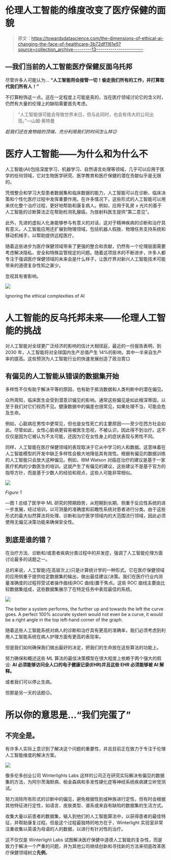 # 伦理人工智能的维度改变了医疗保健的面貌

> 原文：<https://towardsdatascience.com/the-dimensions-of-ethical-ai-changing-the-face-of-healthcare-3b72df1161e5?source=collection_archive---------13----------------------->

## —我们当前的人工智能医疗保健反面乌托邦

尽管许多人可能认为… **“人工智能将会接管一切！偷走我们所有的工作，并打算取代我们所有人！”**

不打算粉饰这一点。这在一定程度上可能是真的，当在医疗领域讨论它的含义时，仍然有大量的伦理上的缺陷需要首先考虑。

> “人工智能很可能会导致世界末日，但与此同时，也会有伟大的公司出现。”—山姆·奥特曼

*趁我们还在食物链的顶端，充分利用我们的时间怎么样😉*

# 医疗人工智能——为什么和为什么不

人工智能(AI)包括深度学习、机器学习、自然语言处理等领域，几乎可以应用于医学的任何领域，它对生物医学研究、医学教育和医疗保健的潜在贡献似乎是无限的。

凭借整合和学习大型患者数据集和临床数据的能力，人工智能可以在诊断、临床决策和个性化医疗过程中发挥重要作用。在许多情况下，这些形式的人工智能可以用来优化整个治疗过程，更好地帮助和康复病人。例如，应用于乳房 x 光片的基于人工智能的诊断算法正在帮助检测乳腺癌，为放射科医生提供“第二意见”。

此外，先进的虚拟人化身能够参与有意义的对话，这对于精神疾病的诊断和治疗具有意义。人工智能应用还扩展到物理领域，包括机器人假肢、物理任务支持系统和移动机械手，以帮助提供远程医疗。

随着这些进步为医疗保健领域带来了更强的整合和贡献，仍然有一个伦理层面需要考虑解决隐私、安全和特殊监管规定的问题。随着这项技术的不断进步，许多人都专注于强调医疗保健领域的未来会是什么样子，让医疗界对新兴人工智能技术可能带来的道德复杂性知之甚少。

忽视其有害影响。

![](img/27ebca5d662f8f50e7c249af05072fb7.png)

Ignoring the ethical complexities of AI

# 人工智能的反乌托邦未来——伦理人工智能的挑战

对人工智能对全球更广泛经济的影响的估计大相径庭，最近的一份报告表明，到 2030 年，人工智能将对全球国内生产总值产生 14%的影响，其中一半来自生产率的提高。这些预测为人工智能行业的快速发展创造了政治胃口

## 有偏见的人工智能从错误的数据集开始

多样性不仅有助于解决平等的原因，也有助于抵消数据和人类判断中的潜在偏见。

众所周知，临床医生会受到潜意识偏见的影响。通常这些偏见是如此根深蒂固，以至于我们对它们视而不见。健康数据中的偏差也很常见，如果处理不当，可能会危及生命。

例如，心脏病在男性中更常见，但也是女性死亡的主要原因——至少在西方社会如此。尽管如此，女性心脏病更容易被医生忽视，不被认识，因此得不到治疗。这不仅仅是因为它被认为不太可能，还因为它在女性身上的症状表现与男性不同。

同样，人工智能在医疗保健领域的表现取决于它从中学习的人和数据。这意味着在人工智能模型的开发中缺乏多样性会极大地降低其有效性。根据有偏见的数据训练的人工智能只会放大这种偏见。例如，IBM Watson 对癌症治疗的建议是基于一家医疗机构的少数医生的培训。这就产生了有偏见的建议，这些建议不是基于官方的指导方针，而是基于少数人的经验和观点，这些人可能非常相似。

![](img/4ed47a8c8e5d67462f91b575137bc8fb.png)

*Figure 1*

—图 1 总结了医学中 ML 研究的预期趋势，从短期到长期，侧重于反应性系统的进一步发展，经过培训，以可测量的准确度和前瞻性系统对患者进行分类。由于这些形式的最大似然算法将处理、诊断和治疗医学领域内的大范围流行领域，因此必须使用无偏见决策功能来确保安全性。

## 到底是谁的错？

在治疗方法、诊断和/或患者疾病分类过程中的并发症，强调了人工智能伦理方面讨论最多的话题之一。

总的来说，人工智能(在高层次上)只是计算统计学的一种形式。它在医疗保健领域的应用侧重于提供给定数据集的输出，做出最佳建议/决策。我们在医疗行业内测量准确度的过程将受试者操作曲线(ROC 曲线)置于焦点。这些 ROC 曲线主要由比较数据集组成，这些数据集展示了在特定任务中表现最佳的系统。

![](img/52b5db1e30af12d33ebfeeea733083a4.png)

The better a system performs, the further up and towards the left the curve goes. A perfect 100% accurate system would not even be a curve, it would be a right angle in the top left-hand corner of the graph.

随着这些人工智能系统对病人的诊断和治疗具有更高的准确率，我们必须考虑到利用人工智能系统在病人护理方面有更高的表现率。

但是我们如何确保我们做出最好的决定，把我们的生命放在这些算法的功能上。

努力确保和概述这些 ML 算法的最佳决策模型在很大程度上依赖于两个强大的假设: **AI 必须能够访问全人口的电子健康记录(EHR)并且这些 EHR 必须能够被 AI 解释。**

或者我们可以停止生病。

但那是另一天的话题😉。

# 所以你的意思是…“我们完蛋了”

## 不完全是。

有许多人实际上意识到了解决这个问题的重要性，并且目前正在致力于专注于伦理人工智能维度的解决方案。

![](img/465ca1dd981920ff35d83f97317c5baa.png)

像多伦多创业公司 Winterlights Labs 这样的公司正在研究实际解决有偏见的数据集的方法，为阿尔茨海默病、帕金森病和多发性硬化症等神经系统疾病建立听觉测试。

努力消除所有形式的诊断中的偏见，避免根据性别或种族进行定性，但有时会根据其他特征进行定性，如语言、皮肤类型、谱系或来自有缺陷的数据集的生活方式。

收集大量以前患者的数据集，输入到他们的人工智能算法中，以获得患者的最佳特征，并帮助康复过程。但是这个过程最独特的地方在于，Winterlight 实验室非常注重收集以英语为母语的人的数据，以进行有针对性的治疗。

这不仅仅是 Winterlight Labs 试图解决医疗保健中道德人工智能的复杂性，而是致力于解决一个严重的问题，并为其他公司继续创新和寻找新的方法来彻底改革医疗保健领域树立**先例**。